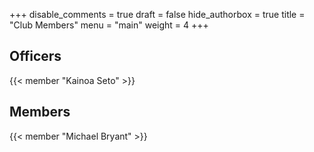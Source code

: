 +++
disable_comments = true
draft = false
hide_authorbox = true
title = "Club Members"
menu = "main"
weight = 4
+++

## Officers
{{< member "Kainoa Seto" >}}

## Members
{{< member "Michael Bryant" >}}
